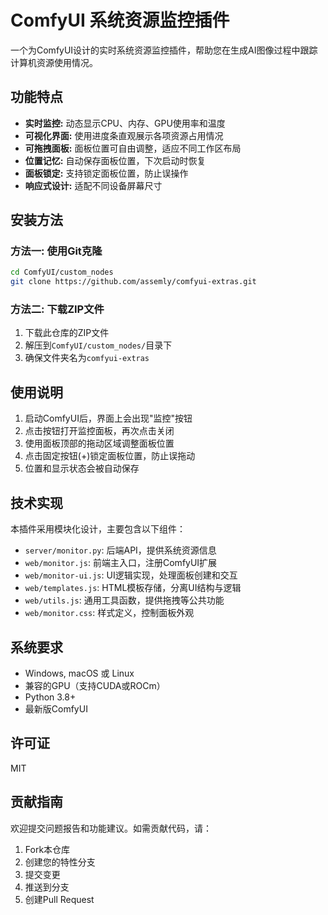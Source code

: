 # ComfyUI 系统资源监控插件

一个为ComfyUI设计的实时系统资源监控插件，帮助您在生成AI图像过程中跟踪计算机资源使用情况。

## 功能特点

- **实时监控:** 动态显示CPU、内存、GPU使用率和温度
- **可视化界面:** 使用进度条直观展示各项资源占用情况
- **可拖拽面板:** 面板位置可自由调整，适应不同工作区布局
- **位置记忆:** 自动保存面板位置，下次启动时恢复
- **面板锁定:** 支持锁定面板位置，防止误操作
- **响应式设计:** 适配不同设备屏幕尺寸

## 安装方法

### 方法一: 使用Git克隆

```bash
cd ComfyUI/custom_nodes
git clone https://github.com/assemly/comfyui-extras.git
```

### 方法二: 下载ZIP文件

1. 下载此仓库的ZIP文件
2. 解压到`ComfyUI/custom_nodes/`目录下
3. 确保文件夹名为`comfyui-extras`

## 使用说明

1. 启动ComfyUI后，界面上会出现"监控"按钮
2. 点击按钮打开监控面板，再次点击关闭
3. 使用面板顶部的拖动区域调整面板位置
4. 点击固定按钮(+)锁定面板位置，防止误拖动
5. 位置和显示状态会被自动保存

## 技术实现

本插件采用模块化设计，主要包含以下组件：

- `server/monitor.py`: 后端API，提供系统资源信息
- `web/monitor.js`: 前端主入口，注册ComfyUI扩展
- `web/monitor-ui.js`: UI逻辑实现，处理面板创建和交互
- `web/templates.js`: HTML模板存储，分离UI结构与逻辑
- `web/utils.js`: 通用工具函数，提供拖拽等公共功能
- `web/monitor.css`: 样式定义，控制面板外观

## 系统要求

- Windows, macOS 或 Linux
- 兼容的GPU（支持CUDA或ROCm）
- Python 3.8+
- 最新版ComfyUI

## 许可证

MIT

## 贡献指南

欢迎提交问题报告和功能建议。如需贡献代码，请：

1. Fork本仓库
2. 创建您的特性分支
3. 提交变更
4. 推送到分支
5. 创建Pull Request 